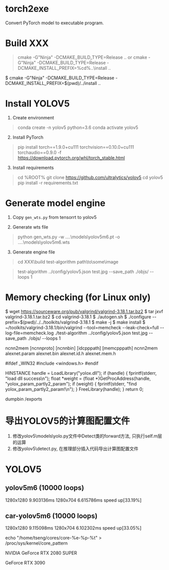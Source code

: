 # torch2exe
Convert PyTorch model to executable program.

# Build XXX
> cmake -G"Ninja" -DCMAKE_BUILD_TYPE=Release ..
or
> cmake -G"Ninja" -DCMAKE_BUILD_TYPE=Release -DCMAKE_INSTALL_PREFIX=%cd%\..\install ..

$ cmake -G"Ninja" -DCMAKE_BUILD_TYPE=Release -DCMAKE_INSTALL_PREFIX=$(pwd)/../install ..

# Install YOLOV5

1. Create environment
> conda create -n yolov5 python=3.6
> conda activate yolov5

2. Install PyTorch
> pip install torch==1.9.0+cu111 torchvision==0.10.0+cu111 torchaudio==0.9.0 -f https://download.pytorch.org/whl/torch_stable.html

3. Install requirements
> cd %ROOT%
> git clone https://github.com/ultralytics/yolov5
> cd yolov5
> pip install -r requirements.txt

# Generate model engine

1. Copy `gen_wts.py` from tensorrt to yolov5

2. Generate wts file
> python gen_wts.py -w ..\..\models\yolov5m6.pt -o ..\..\models\yolov5m6.wts

3. Generate engine file
> cd XXX\build
> test-algorithm path\to\some\image

> test-algorithm ../config/yolov5.json test.jpg --save_path ./objs/ --loops 1

# Memory checking (for Linux only)

$ wget https://sourceware.org/pub/valgrind/valgrind-3.18.1.tar.bz2
$ tar jxvf valgrind-3.18.1.tar.bz2
$ cd valgrind-3.18.1
$ ./autogen.sh
$ ./configure --prefix=$(pwd)/../../toolkits/valgrind-3.18.1
$ make -j
$ make install
$ ~/toolkits/valgrind-3.18.1/bin/valgrind --tool=memcheck --leak-check=full --log-file=memcheck.log ./test-algorithm ../config/yolov5.json test.jpg --save_path ./objs/ --loops 1



ncnn2mem [ncnnproto] [ncnnbin] [idcpppath] [memcpppath]
ncnn2mem alexnet.param alexnet.bin alexnet.id.h alexnet.mem.h


#ifdef _WIN32
#include <windows.h>
#endif

HINSTANCE handle = LoadLibrary("yolox.dll");
	if (handle) {
		fprintf(stderr, "load dll success\n");
		float *weight = (float *)GetProcAddress(handle, "yolox_param_partly2_param");
		if (weight) {
			fprintf(stderr, "find yolox_param_partly2_param!\n");
		}
		FreeLibrary(handle);
	}
	return 0;

dumpbin /exports

# 导出YOLOV5的计算图配置文件
1. 修改yolov5\models\yolo.py文件中Detect类的forward方法, 只执行self.m层的运算
2. 修改yolov5\detect.py, 在推理部分插入代码导出计算图配置文件


# YOLOV5
## yolov5m6 (10000 loops)
1280x1280 9.903136ms
1280x704  6.615786ms speed up[33.19%]

## car-yolov5m6 (10000 loops)
1280x1280 9.115098ms
1280x704  6.102302ms speed up[33.05%]


echo "/home/tseng/cores/core-%e-%p-%t" > /proc/sys/kernel/core_pattern


NVIDIA GeForce RTX 2080 SUPER

GeForce RTX 3090
